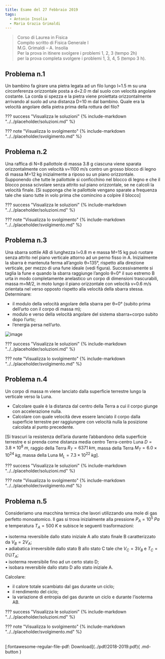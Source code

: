 ```yaml
---
title: Esame del 27 Febbraio 2019
tags:
  - Antonio Insolia
  - Maria Grazia Grimaldi
---
```


>Corso di Laurea in Fisica <br>
Compito scritto di Fisica Generale I <br>
M.G. Grimaldi – A. Insolia <br>
Per la prova in itinere svolgere i problemi 1, 2, 3 (tempo 2h) <br>
per la prova completa svolgere i problemi 1, 3, 4, 5 (tempo 3 h). <br>

## Problema n.1
Un bambino fa girare una pietra legata ad un filo lungo l=1.5 m su una circonferenza orizzontale posta a d=2.0 m dal suolo con velocità angolare costante. La corda si spezza e la pietra viene proiettata orizzontalmente arrivando al suolo ad una distanza D=10 m dal bambino. Quale era la velocità angolare della pietra prima della rottura del filo?

??? success "Visualizza le soluzioni"
    {% include-markdown "../../placeholder/soluzioni.md" %}

??? note "Visualizza lo svolgimento"
    {% include-markdown "../../placeholder/svolgimento.md" %}

## Problema n.2
Una raffica di N=8 pallottole di massa 3.8 g ciascuna viene sparata orizzontalmente con velocità v=1100 m/s contro un grosso blocco di legno di massa M=12 kg inizialmente a riposo su un piano orizzontale. Supponendo che tutte le pallottole si conficchino nel blocco di legno e che il blocco possa scivolare senza attrito sul piano orizzontale, se ne calcoli la velocità finale. [Si supponga che le pallottole vengano sparate a frequenza tale che siano tutte in volo prima che comincino a colpire il blocco]

??? success "Visualizza le soluzioni"
    {% include-markdown "../../placeholder/soluzioni.md" %}

??? note "Visualizza lo svolgimento"
    {% include-markdown "../../placeholder/svolgimento.md" %}

## Problema n.3
Una sbarra sottile AB di lunghezza l=0.8 m e massa M=15 kg può ruotare senza attrito nel piano verticale attorno ad un perno fisso in A. Inizialmente la sbarra è mantenuta ferma all’angolo θ=135°, rispetto alla direzione verticale, per mezzo di una fune ideale (vedi figura). Successivamente si taglia la fune e quando la sbarra raggiunge l’angolo θ=0° il suo estremo B urta in modo completamente anelastico un corpo di dimensioni trascurabili, massa m=M/2, in moto lungo il piano orizzontale con velocità v=0.6 m/s orientata nel verso opposto rispetto alla velocità della sbarra stessa. Determinare: 

- il modulo della velocità angolare della sbarra per θ=0° (subito prima dell’urto con il corpo di massa m); 
- modulo e verso della velocità angolare del sistema sbarra+corpo subito dopo l’urto; 
- l’energia persa nell’urto.

![image](https://user-images.githubusercontent.com/77018886/153267785-5370fa91-bbc2-47ce-8fc9-88e92f4b0fee.png)

??? success "Visualizza le soluzioni"
    {% include-markdown "../../placeholder/soluzioni.md" %}

??? note "Visualizza lo svolgimento"
    {% include-markdown "../../placeholder/svolgimento.md" %}

## Problema n.4
Un corpo di massa m viene lanciato dalla superficie terrestre lungo la verticale verso la Luna. 

- Calcolare quale è la distanza dal centro della Terra a cui il corpo giunge con accelerazione nulla. 
- Calcolare con quale velocità deve essere lanciato il corpo dalla superficie terrestre per raggiungere con velocità nulla la posizione calcolata al punto precedente. 

[Si trascuri la resistenza dell’aria durante l’abbandono della superficie terrestre e si prenda come distanza media centro Terra-centro Luna $D=3.8×10^8 \; m$, raggio della Terra $R_T=6371 \; km$, massa della Terra $M_T=6.0×10^{24} \; kg$, massa della Luna $M_L=7.3×10^{22} \; kg$].

??? success "Visualizza le soluzioni"
    {% include-markdown "../../placeholder/soluzioni.md" %}

??? note "Visualizza lo svolgimento"
    {% include-markdown "../../placeholder/svolgimento.md" %}

## Problema n.5
Consideriamo una macchina termica che lavori utilizzando una mole di gas perfetto monoatomico. Il gas si trova inizialmente alla pressione $P_A=10^5 \; Pa$ e temperatura $T_A=500 \; K$ e subisce le seguenti trasformazioni: 

• isoterma reversibile dallo stato iniziale A allo stato ﬁnale B caratterizzato da $V_B=2 V_A$; <br>
• adiabatica irreversibile dallo stato B allo stato C tale che $V_C=3 V_B$ e $T_C=(½) T_A$; <br>
• isoterma reversibile ﬁno ad un certo stato D; <br>
• isobara reversibile dallo stato D allo stato iniziale A.

Calcolare: 

- il calore totale scambiato dal gas durante un ciclo; 
- il rendimento del ciclo; 
- la variazione di entropia del gas durante un ciclo e durante l’isoterma AB.

??? success "Visualizza le soluzioni"
    {% include-markdown "../../placeholder/soluzioni.md" %}

??? note "Visualizza lo svolgimento"
    {% include-markdown "../../placeholder/svolgimento.md" %}

<br>
[:fontawesome-regular-file-pdf: Download](../pdf/2018-2019.pdf){ .md-button }